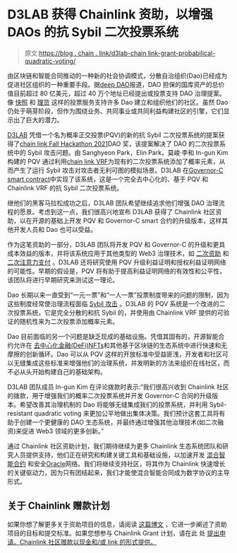 # D3LAB 获得 Chainlink 资助，以增强 DAOs 的抗 Sybil 二次投票系统

> 原文:[https://blog . chain . link/d3lab-chain link-grant-probabilical-quadratic-voting/](https://blog.chain.link/d3lab-chainlink-grant-probabilistic-quadratic-voting/)

由区块链和智能合同推动的一种新的社会协调模式，分散自治组织(Dao)已经成为促进社区组织的一种重要手段。据[deep DAO](https://deepdao.io/organizations)报道，DAO 担保的国库资产的总价值目前超过 80 亿美元，超过 40 万个地址已经提出或投票支持 DAO 治理提案。像 [快照](https://snapshot.org/) 和 [理货](https://www.withtally.com/) 这样的投票服务支持许多 Dao 建立和组织他们的社区。虽然 Dao 仍处于萌芽阶段，但作为围绕业务、共同事业或共同利益构建社区的引擎，它们显示出了巨大的潜力。

[D3LAB](http://d3lab.xyz) 凭借一个名为概率正交投票(PQV)的新的抗 Sybil 二次投票系统的提案获得了[chain link Fall Hackathon 2021](https://blog.chain.link/chainlink-fall-2021-hackathon-winners/)DAO 奖，该提案解决了 DAO 的二次投票系统中的 Sybil 攻击问题。由 Sanghyeon Park，Elin Park，莫峻·李和 In-gun Kim 构建的 PQV 通过利用[chain link VRF](https://chain.link/chainlink-vrf)为现有的二次投票系统添加了概率元素，从而产生了运行 Sybil 攻击对攻击者无利可图的模拟场景。D3LAB 在[Governor-C smart contract](https://github.com/D3LAB-DAO/Governor-C)中实现了该系统，这是一个完全去中心化的、基于 PQV 和 Chainlink VRF 的抗 Sybil 二次投票系统。

继他们的黑客马拉松成功之后，D3LAB 团队希望继续追求他们增强 DAO 治理流程的愿景。考虑到这一点，我们很高兴地宣布 D3LAB 获得了 Chainlink 社区资助，以在开源的基础上开发 PQV 和 Governor-C smart 合约的升级版本，这样其他开发人员和 Dao 也可以受益。

作为这笔资助的一部分，D3LAB 团队将开发 PQV 和 Governor-C 的升级和更具成本效益的版本，并将该系统应用于其他类型的 Web3 治理技术，如 [二次资助](https://wtfisqf.com/) 和 [二次注意力支付](https://vitalik.ca/general/2019/12/07/quadratic.html) 。D3LAB 还将研究使用 PQV 升级利益证明和授权利益证明网络的可能性。早期的假设是，PQV 将有助于提高利益证明网络的有效性和公平性，该团队将进行早期研究来测试这一理论。

Dao 长期以来一直受到“一元一票”和“一人一票”投票制度带来的问题的限制，因为这些制度经常使治理流程面临 [Sybil 攻击](https://en.wikipedia.org/wiki/Sybil_attack) 。D3LAB 的 PQV 系统是一个改进的二次投票系统，它是完全分散的和抗 Sybil 的，并使用由 Chainlink VRF 提供的可验证的随机性来为二次投票添加概率元素。

Dao 目前面临的另一个问题是缺乏现成的基础设施。凭借其固有的[](https://blog.chain.link/defis-permissionless-composability-is-supercharging-innovation/)，开源智能合约允许在 [去中心化金融(DeFi)](https://chain.link/education/defi)[NFTs](https://chain.link/education/nfts)和其他基于区块链的生态系统中进行快速和无摩擦的创新循环。Dao 可以从 PQV 这样的开放标准中受益匪浅，开发者和社区可以无缝集成这些标准来增强他们的治理系统，并发明新的方法来组织在线社区，而不必从头开始构建自己的基础架构。

D3LAB 团队成员 In-gun Kim 在评论拨款时表示:“我们很高兴收到 Chainlink 社区的拨款，用于增强我们的概率二次投票系统并开发 Governor-C 合同的升级版本。希望改善其治理机制的 Dao 将能够无缝集成我们的投票系统，并利用 Sybil-resistant quadratic voting 来更加公平地做出集体决策。我们预计这套工具将有助于创建一个更健康的 DAO 生态系统，并最终通过增强其他治理技术(如二次融资)来促进 Web3 领域的更多创新。”

通过 Chainlink 社区资助计划，我们期待继续为更多 Chainlink 生态系统团队和研究人员提供支持，他们正在研究和构建关键工具和基础设施，以加速开发 [混合智能合约](https://blog.chain.link/hybrid-smart-contracts-explained/) 和安全[Oracle](https://chain.link/education/blockchain-oracles)网络。我们将继续支持社区，将其作为 Chainlink 快速增长的关键驱动力，因为只有团结起来，我们才能使混合智能合同成为数字协议的主导形式。

## 关于 Chainlink 赠款计划

如果你想了解更多关于资助项目的信息，请阅读 [这篇博文](https://blog.chain.link/introducing-the-chainlink-community-grant-program/) ，它进一步阐述了资助项目的目标和提交标准。如果您想参与 Chainlink Grant 计划，请在此 处 [提出申请。Chainlink 社区赠款以现金和/或 link 的形式提供。](https://chainlinkgrants.typeform.com/to/efEbsq?typeform-source=blog.chain.link)